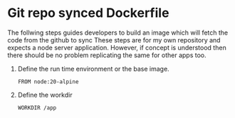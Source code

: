 # Git repo synced Dockerfile

The follwing steps guides developers to build an image which will fetch the code from the github to sync
These steps are for my  own  repository  and expects a  node server  application. However, if concept is 
understood then there should be no problem replicating the same for other apps too.

1. Define the run time environment or the base image.
   ```
   FROM node:20-alpine
   ```
2. Define the workdir
   ```
   WORKDIR /app
   ```

